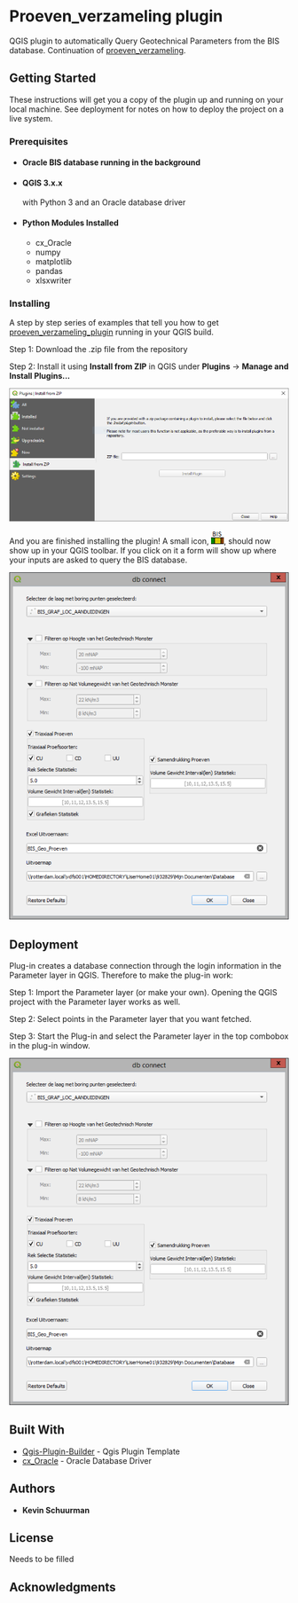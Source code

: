 # Proeven_verzameling plugin

QGIS plugin to automatically Query Geotechnical Parameters from the BIS database. Continuation of [proeven_verzameling](https://github.com/KRS-dev/proeven_verzameling).


## Getting Started

These instructions will get you a copy of the plugin up and running on your local machine. See deployment for notes on how to deploy the project on a live system.

### Prerequisites

* #### Oracle BIS database running in the background

* #### QGIS 3.x.x
  with Python 3 and an Oracle database driver 

* #### Python Modules Installed

  * cx_Oracle
  * numpy
  * matplotlib
  * pandas
  * xlsxwriter

### Installing

A step by step series of examples that tell you how to get [proeven_verzameling_plugin](https://github.com/KRS-dev/proeven_verzameling_plugin) running in your QGIS build.



Step 1: Download the .zip file from the repository 

Step 2: Install it using __Install from ZIP__ in QGIS under __Plugins__ -> __Manage and Install Plugins...__

![install from ZIP](/images/install_from_zip.PNG)


And you are finished installing the plugin!
A small icon, ![icon](/icon.png), should now show up in your QGIS toolbar. If you click on it a form will show up where your inputs are asked to query the BIS database.

![Plugin Window](/images/plugin_window.PNG)


## Deployment

Plug-in creates a database connection through the login information in the Parameter layer in QGIS. 
Therefore to make the plug-in work:

Step 1: Import the Parameter layer (or make your own). Opening the QGIS project with the Parameter layer works as well.

Step 2: Select points in the Parameter layer that you want fetched.

Step 3: Start the Plug-in and select the Parameter layer in the top combobox in the plug-in window.

![Plugin Window](/images/plugin_window.PNG)

## Built With

* [Qgis-Plugin-Builder](https://github.com/g-sherman/Qgis-Plugin-Builder) - Qgis Plugin Template
* [cx_Oracle](https://oracle.github.io/python-cx_Oracle/) - Oracle Database Driver


## Authors

* **Kevin Schuurman** 

## License

Needs to be filled

## Acknowledgments


